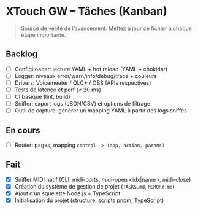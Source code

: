# XTouch GW – Tâches (Kanban)

> Source de vérité de l’avancement. Mettez à jour ce fichier à chaque étape importante.

## Backlog
- [ ] ConfigLoader: lecture YAML + hot reload (YAML + chokidar)
- [ ] Logger: niveaux error/warn/info/debug/trace + couleurs
- [ ] Drivers: Voicemeeter / QLC+ / OBS (APIs respectives)
- [ ] Tests de latence et perf (< 20 ms)
- [ ] CI basique (lint, build)
- [ ] Sniffer: export logs (JSON/CSV) et options de filtrage
- [ ] Outil de capture: générer un mapping YAML à partir des logs sniffés

## En cours
- [ ] Router: pages, mapping `control -> (app, action, params)`

## Fait
- [x] Sniffer MIDI natif (CLI: midi-ports, midi-open <idx|name>, midi-close)
- [x] Création du système de gestion de projet (`TASKS.md`, `MEMORY.md`)
- [x] Ajout d’un squelette Node.js + TypeScript
- [x] Initialisation du projet (structure, scripts pnpm, TypeScript) 